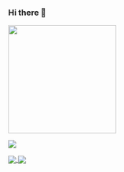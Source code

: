 ### Hi there 👋

<!--
**preston-56/preston-56** is a ✨ _special_ ✨ repository because its `README.md` (this file) appears on your GitHub profile.

Here are some ideas to get you started:

- 🔭 I’m currently working on ...
- 🌱 I’m currently learning ...
- 👯 I’m looking to collaborate on ...
- 🤔 I’m looking for help with ...
- 💬 Ask me about ...
- 📫 How to reach me: ...
- 😄 Pronouns: ...
- ⚡ Fun fact: ...
-->
<img src="https://media.giphy.com/media/26tn33aiTi1jkl6H6/giphy.gif" width="220"/>
</div>

<a href=""> <img align="center" src="https://github-readme-stats-sigma-five.vercel.app/api/top-langs/?username=preston-56&theme=react&line_height=40&hide=css"/> </a>


<a href="https://github.com/anuraghazra/github-readme-stats">
  <img align="center" src="https://github-readme-stats.vercel.app/api/pin/?username=preston-56&repo=github-readme-stats" />
</a>
<a href="https://github.com/preston-56/convoychat">
  <img align="center" src="https://github-readme-stats.vercel.app/api/pin/?username=preston-56&repo=convoychat" />
</a>


